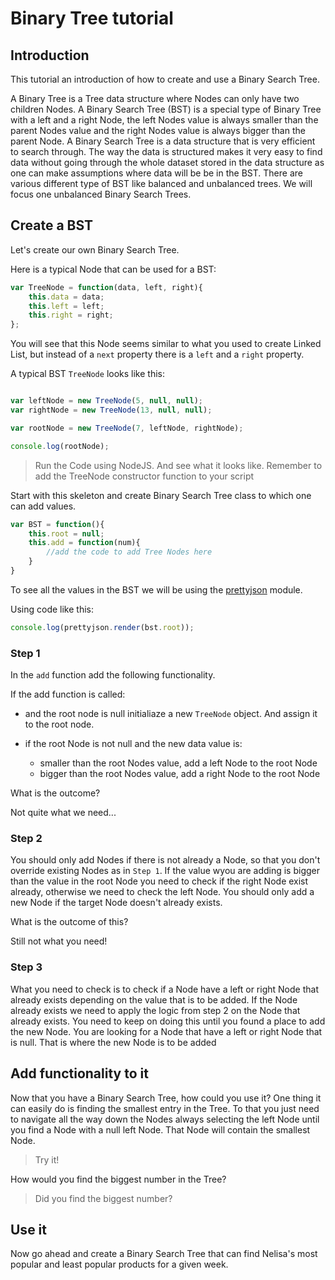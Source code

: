 # Binary Tree tutorial

## Introduction

This tutorial an introduction of how to create and use a Binary Search Tree.

A Binary Tree is a Tree data structure where Nodes can only have two children Nodes. A Binary Search Tree (BST) is a special type of Binary Tree with a left and a right Node, the left Nodes value is always smaller than the parent Nodes value and the right Nodes value is always bigger than the parent Node. A Binary Search Tree is a data structure that is very efficient to search through. The way the data is structured makes it very easy to find data without going through the whole dataset stored in the data structure as one can make assumptions where data will be be in the BST. There are various different type of BST like balanced and unbalanced trees. We will focus one unbalanced Binary Search Trees.

## Create a BST

Let's create our own Binary Search Tree.

Here is a typical Node that can be used for a BST:

```javascript
var TreeNode = function(data, left, right){
    this.data = data;
    this.left = left;
    this.right = right;
};
```

You will see that this Node seems similar to what you used to create Linked List, but instead of a `next` property there is a `left` and a `right` property.

A typical BST `TreeNode` looks like this:

```javascript

var leftNode = new TreeNode(5, null, null);
var rightNode = new TreeNode(13, null, null);

var rootNode = new TreeNode(7, leftNode, rightNode);

console.log(rootNode);
```

> Run the Code using NodeJS. And see what it looks like. Remember to add the TreeNode constructor function to your script

Start with this skeleton and create Binary Search Tree class to which one can add values.

```javascript
var BST = function(){
    this.root = null;
    this.add = function(num){
        //add the code to add Tree Nodes here
    }
}
```

To see all the values in the BST we will be using the [prettyjson](https://www.npmjs.com/package/prettyjson) module.

Using code like this:

```javascript
console.log(prettyjson.render(bst.root));
```

### Step 1

In the `add` function add the following functionality.

If the add function is called:

* and the root node is null initialiaze a new `TreeNode` object. And assign it to the root node.

* if the root Node is not null and the new data value is:
    * smaller than the root Nodes value, add a left Node to the root Node
    * bigger than the root Nodes value, add a right Node to the root Node

What is the outcome?

Not quite what we need...

### Step 2

You should only add Nodes if there is not already a Node, so that you don't override existing Nodes as in `Step 1`. If the value wyou are adding is bigger than the value in the root Node you need to check if the right Node exist already, otherwise we need to check the left Node. You should only add a new Node if the target Node doesn't already exists.

What is the outcome of this?

Still not what you need!

### Step 3

What you need to check is to check if a Node have a left or right Node that already exists depending on the value that is to be added. If the Node already exists we need to apply the logic from step 2 on the Node that already exists. You need to keep on doing this until you found a place to add the new Node. You are looking for a Node that have a left or right Node that is null. That is where the new Node is to be added

## Add functionality to it

Now that you have a Binary Search Tree, how could you use it? One thing it can easily do is finding the smallest entry in the Tree. To that you just need to navigate all the way down the Nodes always selecting the left Node until you find a Node with a null left Node. That Node will contain the smallest Node.

> Try it!

How would you find the biggest number in the Tree?

> Did you find the biggest number?

## Use it

Now go ahead and create a Binary Search Tree that can find Nelisa's most popular and least popular products for a given week.
